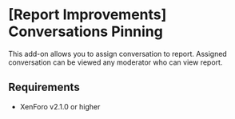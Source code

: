 # [Report Improvements] Conversations Pinning
This add-on allows you to assign conversation to report. Assigned conversation can be viewed any moderator who can view report.

## Requirements
- XenForo v2.1.0 or higher
